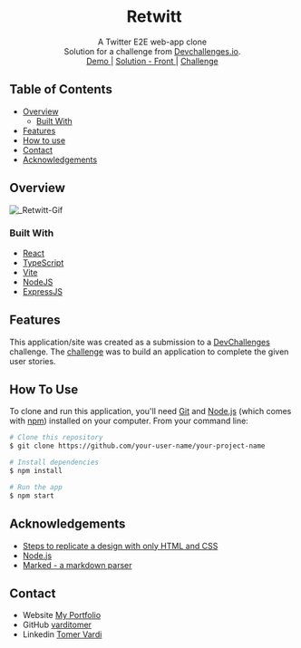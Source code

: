 <!-- Please update value in the {}  -->
<h1 align="center"><img src="https://res.cloudinary.com/retwitt/image/upload/v1678967991/twitter_gif_no_bgc_tb4jt2.gif" alt="" className='twitter' /> Retwitt</h1>



<div align="center">
   A Twitter E2E web-app clone
   <br>
   Solution for a challenge from  <a href="http://devchallenges.io" target="_blank">Devchallenges.io</a>.
</div>

<div align="center">
    <a href="https://https://retwitt.up.railway.app/">
      Demo
    </a>
    <span> | </span>
    <a href="https://github.com/varditomer/retwitt">
      Solution - Front
    </a>
    <span> | </span>
    <a href="https://devchallenges.io/challenges/rleoQc34THclWx1cFFKH">
      Challenge
    </a>
  </h3>
</div>

<!-- TABLE OF CONTENTS -->

## Table of Contents

- [Overview](#overview)
  - [Built With](#built-with)
- [Features](#features)
- [How to use](#how-to-use)
- [Contact](#contact)
- [Acknowledgements](#acknowledgements)

<!-- OVERVIEW -->

## Overview


![_Retwitt-Gif](https://user-images.githubusercontent.com/79985779/226911729-93996e37-edd2-48b2-a5c2-e79c0f3521b9.gif)

### Built With

<!-- This section should list any major frameworks that you built your project using. Here are a few examples.-->

- [React](https://reactjs.org/)
- [TypeScript](https://typescriptlang.org/)
- [Vite](https://vitejs.dev/)
- [NodeJS](https://nodejs.org/en)
- [ExpressJS](https://expressjs.com/)

## Features

<!-- List the features of your application or follow the template. Don't share the figma file here :) -->

This application/site was created as a submission to a [DevChallenges](https://devchallenges.io/challenges) challenge. The [challenge](https://devchallenges.io/challenges/rleoQc34THclWx1cFFKH) was to build an application to complete the given user stories.

## How To Use

<!-- Example: -->

To clone and run this application, you'll need [Git](https://git-scm.com) and [Node.js](https://nodejs.org/en/download/) (which comes with [npm](http://npmjs.com)) installed on your computer. From your command line:

```bash
# Clone this repository
$ git clone https://github.com/your-user-name/your-project-name

# Install dependencies
$ npm install

# Run the app
$ npm start
```

## Acknowledgements

<!-- This section should list any articles or add-ons/plugins that helps you to complete the project. This is optional but it will help you in the future. For example: -->

- [Steps to replicate a design with only HTML and CSS](https://devchallenges-blogs.web.app/how-to-replicate-design/)
- [Node.js](https://nodejs.org/)
- [Marked - a markdown parser](https://github.com/chjj/marked)

## Contact

- Website [My Portfolio](https://https://varditomer.github.io/My-Portfolio)
- GitHub [varditomer](https://github.com/varditomer)
- Linkedin [Tomer Vardi](https://www.linkedin.com/in/tomer-vardi/)
